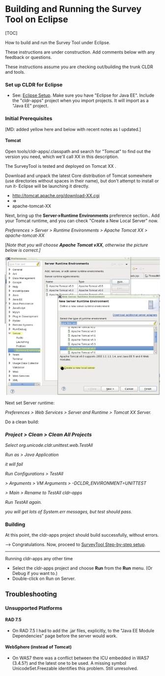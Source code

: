 # Building and Running the Survey Tool on Eclipse

[TOC]

How to build and run the Survey Tool under Eclipse.

These instructions are under construction. Add comments below with any feedback
or questions.

These instructions assume you are checking out/building the trunk CLDR and
tools.

### Set up CLDR for Eclipse

*   See: [Eclipse Setup](../../eclipse-setup/index.md). Make sure you have
    "Eclipse for Java EE".
    Include the "cldr-apps" project when you import projects. It will import as
    a "Java EE" project.

### Initial Prerequisites

\[MD: added yellow here and below with recent notes as I updated.\]

#### Tomcat

Open tools/cldr-apps/.classpath and search for "Tomcat" to find out the version
you need, which we'll call XX in this description.

The SurveyTool is tested and deployed on Tomcat XX .

Download and unpack the latest Core distribution of Tomcat somewhere (use
directories without spaces in their name), but don't attempt to install or run
it- Eclipse will be launching it directly.

*   http://tomcat.apache.org/download-XX.cgi
*   =>
*   <myDirectory>apache-tomcat-XX

Next, bring up the **Server->Runtime Environments** preference section.. Add
your Tomcat runtime, and you can check "Create a New Local Server" now.

*Preferences > Server > Runtime Environments > Apache Tomcat XX >
<myDirectory>apache-tomcat-XX*

\[*Note that you will choose **Apache Tomcat vXX**, otherwise the picture below
is correct.\]*

![Preferences-&gt;Server-&gt;Runtime Environment](server.png)

Next set Server runtime:

*Preferences > Web Services > Server and Runtime > Tomcat XX Server.*

Do a clean build:

### *Project > Clean > Clean All Projects*

*Select org.unicode.cldr.unittest.web.TestAll*

*Run as > Java Application*

*it will fail*

*Run Configurations > TestAll*

*> Arguments > VM Arguments > -DCLDR_ENVIRONMENT=UNITTEST*

*> Main > Rename to TestAll cldr-apps*

*Run TestAll again.*

*you will get lots of System.err messages, but test should pass.*

### Building

At this point, the cldr-apps project should build successfully, without errors.

--> Congratulations. Now, proceed to [SurveyTool Step-by-step
setup](../setup.md).

---

Running cldr-apps any other time

*   Select the cldr-apps project and choose **Run** from the **Run** menu. (Or
    Debug if you want to.)
*   Double-click on Run on Server.

## Troubleshooting

### Unsupported Platforms

#### RAD 7.5

*   On RAD 7.5 I had to add the .jar files, explicitly, to the "Java EE Module
    Dependencies" page before the server would work.

#### WebSphere (instead of Tomcat)

*   On WAS7 there was a conflict between the ICU embedded in WAS7 (3.4.5?) and
    the latest one to be used. A missing symbol UnicodeSet.Freezable identifies
    this problem. Still unresolved.
